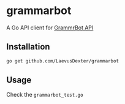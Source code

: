 # grammarbot

A Go API client for [GrammrBot API](https://www.grammarbot.io/)

## Installation

```sh
go get github.com/LaevusDexter/grammarbot
```

## Usage

Check the `grammarbot_test.go`
